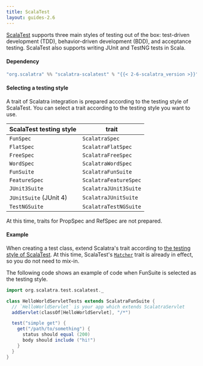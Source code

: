 ```yaml
---
title: ScalaTest
layout: guides-2.6
---
```


[ScalaTest](http://scalatest.org/) supports three main styles of testing out of
the box: test-driven development (TDD), behavior-driven development (BDD), and
acceptance testing. ScalaTest also supports writing JUnit and TestNG tests in
Scala.

#### Dependency

```scala
"org.scalatra" %% "scalatra-scalatest" % "{{< 2-6-scalatra_version >}}" % "test"
```

#### Selecting a testing style

A trait of Scalatra integration is prepared according to the testing style of ScalaTest.
You can select a trait according to the testing style you want to use.

|ScalaTest testing style|trait|
|---|---|
|`FunSpec`|`ScalatraSpec`|
|`FlatSpec`|`ScalatraFlatSpec`|
|`FreeSpec`|`ScalatraFreeSpec`|
|`WordSpec`|`ScalatraWordSpec`|
|`FunSuite`|`ScalatraFunSuite`|
|`FeatureSpec`|`ScalatraFeatureSpec`|
|`JUnit3Suite`|`ScalatraJUnit3Suite`|
|`JUnitSuite` (JUnit 4)|`ScalatraJUnitSuite`|
|`TestNGSuite`|`ScalatraTestNGSuite`|

At this time, traits for PropSpec and RefSpec are not prepared.

#### Example

When creating a test class, extend Scalatra's trait according to
[the testing style of ScalaTest](http://www.scalatest.org/user_guide/selecting_a_style).
At this time, ScalaTest's [`Matcher`](http://www.scalatest.org/user_guide/using_matchers)
trait is already in effect, so you do not need to mix-in.

The following code shows an example of code when FunSuite is selected as the testing style.

```scala
import org.scalatra.test.scalatest._

class HelloWorldServletTests extends ScalatraFunSuite {
  // `HelloWorldServlet` is your app which extends ScalatraServlet
  addServlet(classOf[HelloWorldServlet], "/*")

  test("simple get") {
    get("/path/to/something") {
      status should equal (200)
      body should include ("hi!")
    }
  }
}
```
